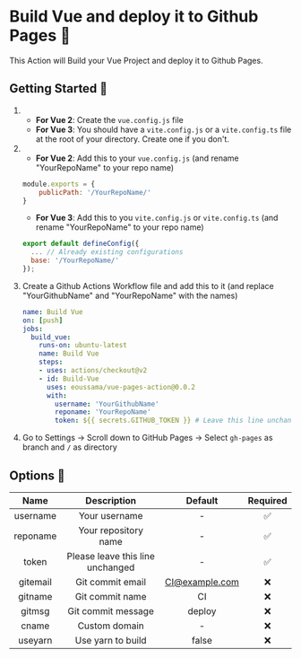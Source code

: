 # Build Vue and deploy it to Github Pages 🚀
This Action will Build your Vue Project and deploy it to Github Pages.

## Getting Started 🎉

1.
    - **For Vue 2**: Create the `vue.config.js` file
    - **For Vue 3**: You should have a `vite.config.js` or a `vite.config.ts` file at the root of your directory. Create one if you don't.

2.
    - **For Vue 2**: Add this to your `vue.config.js` (and rename "YourRepoName" to your repo name)

    ```javascript
    module.exports = {
        publicPath: '/YourRepoName/'
    }
    ```

    - **For Vue 3**: Add this to you `vite.config.js` or `vite.config.ts` (and rename "YourRepoName" to your repo name)

    ```javascript
    export default defineConfig({
      ... // Already existing configurations
      base: '/YourRepoName/'
    });
    ```

3. Create a Github Actions Workflow file and add this to it (and replace "YourGithubName" and "YourRepoName" with the names)

    ```yml
    name: Build Vue
    on: [push]
    jobs:
      build_vue:
        runs-on: ubuntu-latest
        name: Build Vue
        steps:
        - uses: actions/checkout@v2
        - id: Build-Vue
          uses: eoussama/vue-pages-action@0.0.2
          with:
            username: 'YourGithubName'
            reponame: 'YourRepoName'
            token: ${{ secrets.GITHUB_TOKEN }} # Leave this line unchanged
    ```

4. Go to Settings -> Scroll down to GitHub Pages -> Select `gh-pages` as branch and `/` as directory 

## Options 🔧

|   Name   |            Description           |     Default    | Required |
|:--------:|:--------------------------------:|:--------------:|:--------:|
| username |           Your username          |        -       |     ✅    |
| reponame |       Your repository name       |        -       |     ✅    |
|   token  | Please leave this line unchanged |        -       |     ✅    |
| gitemail |         Git commit email         | CI@example.com |     ❌    |
|  gitname |          Git commit name         |       CI       |     ❌    |
|  gitmsg  |        Git commit message        |     deploy     |     ❌    |
|   cname  |           Custom domain          |        -       |     ❌    |
|  useyarn |         Use yarn to build        |      false     |     ❌    |
